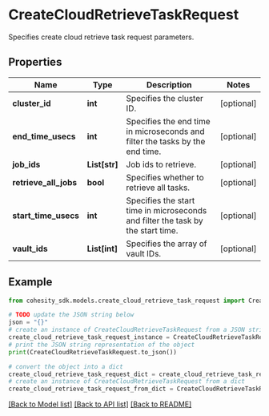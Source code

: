 # CreateCloudRetrieveTaskRequest

Specifies create cloud retrieve task request parameters.

## Properties

Name | Type | Description | Notes
------------ | ------------- | ------------- | -------------
**cluster_id** | **int** | Specifies the cluster ID. | [optional] 
**end_time_usecs** | **int** | Specifies the end time in microseconds and filter the tasks by the end time. | [optional] 
**job_ids** | **List[str]** | Job ids to retrieve. | [optional] 
**retrieve_all_jobs** | **bool** | Specifies whether to retrieve all tasks. | [optional] 
**start_time_usecs** | **int** | Specifies the start time in microseconds and filter the task by the start time. | [optional] 
**vault_ids** | **List[int]** | Specifies the array of vault IDs. | [optional] 

## Example

```python
from cohesity_sdk.models.create_cloud_retrieve_task_request import CreateCloudRetrieveTaskRequest

# TODO update the JSON string below
json = "{}"
# create an instance of CreateCloudRetrieveTaskRequest from a JSON string
create_cloud_retrieve_task_request_instance = CreateCloudRetrieveTaskRequest.from_json(json)
# print the JSON string representation of the object
print(CreateCloudRetrieveTaskRequest.to_json())

# convert the object into a dict
create_cloud_retrieve_task_request_dict = create_cloud_retrieve_task_request_instance.to_dict()
# create an instance of CreateCloudRetrieveTaskRequest from a dict
create_cloud_retrieve_task_request_from_dict = CreateCloudRetrieveTaskRequest.from_dict(create_cloud_retrieve_task_request_dict)
```
[[Back to Model list]](../README.md#documentation-for-models) [[Back to API list]](../README.md#documentation-for-api-endpoints) [[Back to README]](../README.md)


